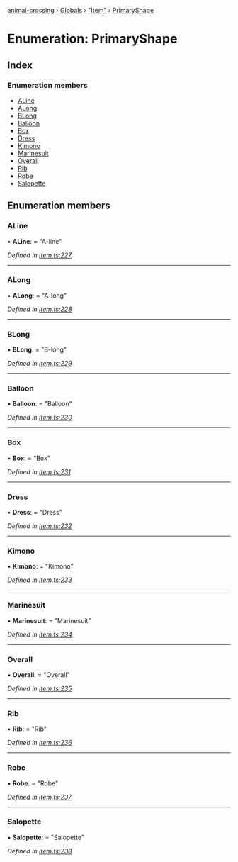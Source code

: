[animal-crossing](../README.md) › [Globals](../globals.md) › ["Item"](../modules/_item_.md) › [PrimaryShape](_item_.primaryshape.md)

# Enumeration: PrimaryShape

## Index

### Enumeration members

* [ALine](_item_.primaryshape.md#aline)
* [ALong](_item_.primaryshape.md#along)
* [BLong](_item_.primaryshape.md#blong)
* [Balloon](_item_.primaryshape.md#balloon)
* [Box](_item_.primaryshape.md#box)
* [Dress](_item_.primaryshape.md#dress)
* [Kimono](_item_.primaryshape.md#kimono)
* [Marinesuit](_item_.primaryshape.md#marinesuit)
* [Overall](_item_.primaryshape.md#overall)
* [Rib](_item_.primaryshape.md#rib)
* [Robe](_item_.primaryshape.md#robe)
* [Salopette](_item_.primaryshape.md#salopette)

## Enumeration members

###  ALine

• **ALine**: = "A-line"

*Defined in [Item.ts:227](https://github.com/Norviah/animal-crossing/blob/fbef868/module/types/Item.ts#L227)*

___

###  ALong

• **ALong**: = "A-long"

*Defined in [Item.ts:228](https://github.com/Norviah/animal-crossing/blob/fbef868/module/types/Item.ts#L228)*

___

###  BLong

• **BLong**: = "B-long"

*Defined in [Item.ts:229](https://github.com/Norviah/animal-crossing/blob/fbef868/module/types/Item.ts#L229)*

___

###  Balloon

• **Balloon**: = "Balloon"

*Defined in [Item.ts:230](https://github.com/Norviah/animal-crossing/blob/fbef868/module/types/Item.ts#L230)*

___

###  Box

• **Box**: = "Box"

*Defined in [Item.ts:231](https://github.com/Norviah/animal-crossing/blob/fbef868/module/types/Item.ts#L231)*

___

###  Dress

• **Dress**: = "Dress"

*Defined in [Item.ts:232](https://github.com/Norviah/animal-crossing/blob/fbef868/module/types/Item.ts#L232)*

___

###  Kimono

• **Kimono**: = "Kimono"

*Defined in [Item.ts:233](https://github.com/Norviah/animal-crossing/blob/fbef868/module/types/Item.ts#L233)*

___

###  Marinesuit

• **Marinesuit**: = "Marinesuit"

*Defined in [Item.ts:234](https://github.com/Norviah/animal-crossing/blob/fbef868/module/types/Item.ts#L234)*

___

###  Overall

• **Overall**: = "Overall"

*Defined in [Item.ts:235](https://github.com/Norviah/animal-crossing/blob/fbef868/module/types/Item.ts#L235)*

___

###  Rib

• **Rib**: = "Rib"

*Defined in [Item.ts:236](https://github.com/Norviah/animal-crossing/blob/fbef868/module/types/Item.ts#L236)*

___

###  Robe

• **Robe**: = "Robe"

*Defined in [Item.ts:237](https://github.com/Norviah/animal-crossing/blob/fbef868/module/types/Item.ts#L237)*

___

###  Salopette

• **Salopette**: = "Salopette"

*Defined in [Item.ts:238](https://github.com/Norviah/animal-crossing/blob/fbef868/module/types/Item.ts#L238)*
